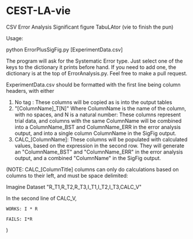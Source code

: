 # CEST-LA-vie
CSV Error Analysis Significant figure TabuLAtor (vie to finish the pun)

Usage:

python ErrorPlusSigFig.py \[ExperimentData.csv]

The program will ask for the Systematic Error type. Just select one of the keys to the dictionary it prints before hand. If you need to add one, the dictionary is at the top of ErrorAnalysis.py. Feel free to make a pull request.

ExperimentData.csv should be formatted with the first line being column headers, with either 
  1) No tag : These columns will be copied as is into the output tables
  2) "\[ColumnName]\_T\[N]" Where ColumnName is the name of the column, with no spaces, and N is a natural number: 
     These columns represent trial data, and columns with the same ColumnName will be combined into a ColumnName_BST and ColumnName_ERR in the error analysis output, and into a single column ColumnName in the SigFig output.
  3) CALC_\[ColumnName]: These columns will be populated with calculated values, based on the expression in the second row. They will generate an "ColumnName\_BST" and "ColumnName\_ERR" in the error analysis output, and a combined "ColumnName" in the SigFig output. 

(NOTE: CALC_\[ColumnTitle] columns can only do calculations based on columns to their left, and must be space delimited:

  Imagine Dataset "R_T1,R_T2,R_T3,I_T1,I_T2,I_T3,CALC_V"
  
  In the second line of CALC_V,
  
    WORKS: I * R
    
    FAILS: I*R
)
